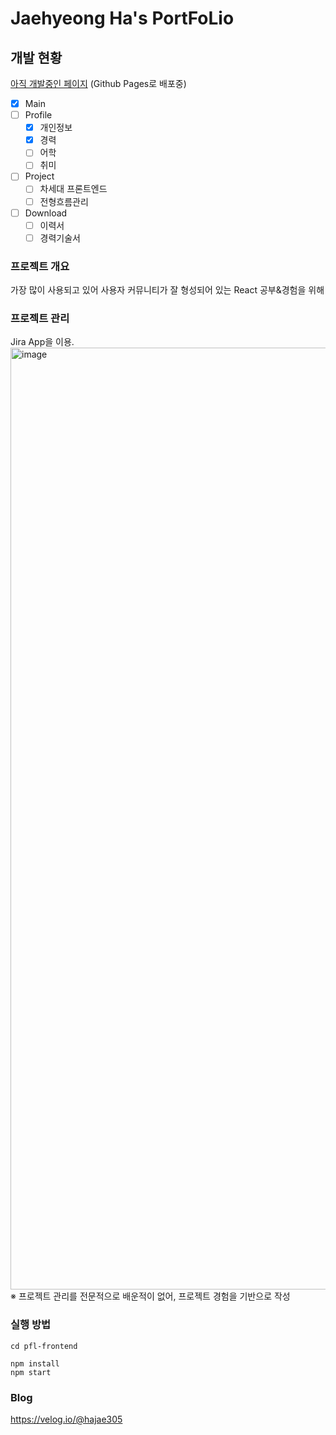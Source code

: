 # Jaehyeong Ha's PortFoLio

## 개발 현황
[아직 개발중인 페이지](https://jaehyeong305.github.io/)
(Github Pages로 배포중)

- [x] Main
- [ ] Profile
  - [x] 개인정보
  - [x] 경력
  - [ ] 어학
  - [ ] 취미
- [ ] Project
  - [ ] 차세대 프론트엔드
  - [ ] 전형흐름관리
- [ ] Download
  - [ ] 이력서
  - [ ] 경력기술서

### 프로젝트 개요
가장 많이 사용되고 있어 사용자 커뮤니티가 잘 형성되어 있는 React 공부&경험을 위해

### 프로젝트 관리
Jira App을 이용.
<img width="1507" alt="image" src="https://github.com/jaehyeong305/PoFoL/assets/131584557/bb2b7994-aac3-4a85-9afb-c4a54c6bff4f">
※ 프로젝트 관리를 전문적으로 배운적이 없어, 프로젝트 경험을 기반으로 작성

### 실행 방법
```
cd pfl-frontend

npm install
npm start
```


### Blog
https://velog.io/@hajae305
